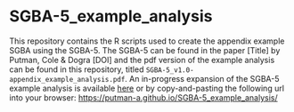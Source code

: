 # SGBA-5_example_analysis
This repository contains the R scripts used to create the appendix example SGBA using the SGBA-5.
The SGBA-5 can be found in the paper [Title] by Putman, Cole & Dogra [DOI] and the pdf version of the example analysis can be found in this repository, titled `SGBA-5_v1.0-appendix_example_analysis.pdf`.
An in-progress expansion of the SGBA-5 example analysis is available [here](https://putman-a.github.io/SGBA-5_example_analysis/) or by copy-and-pasting the following url into your browser: https://putman-a.github.io/SGBA-5_example_analysis/
